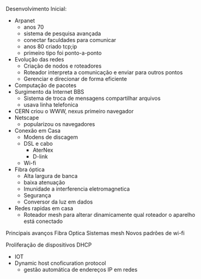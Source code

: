
Desenvolvimento Inicial:
 - Arpanet
	 - anos 70
	 - sistema de pesquisa avançada
	 - conectar faculdades para comunicar
	 - anos 80 criado tcp;ip
	 - primeiro tipo foi ponto-a-ponto
 - Evolução das redes
	 - Criação de nodos e roteadores
	 - Roteador interpreta a comunicação e enviar para outros pontos
	 - Gerenciar e direcionar de forma eficiente
 - Computação de pacotes
 - Surgimento da Internet BBS
	 - Sistema de troca de mensagens compartilhar arquivos
	 - usava linha telefonica
 - CERN criou o WWW, nexus primeiro navegador
 - Netscape
	 - popularizou os navegadores
 - Conexão em Casa
	 - Modens de discagem
	 - DSL e cabo 
		 - AterNex
		 - D-link
	 - Wi-fi
 - Fibra óptica
	 - Alta largura de banca
	 - baixa atenuação 
	 - Imunidade a interferencia eletromagnetica
	 - Segurança
	 - Conversor da luz em dados
 - Redes rapidas em casa
	 - Roteador mesh para alterar dinamicamente qual roteador o aparelho está conectado

Principais avanços
	Fibra Optica
	Sistemas mesh
	Novos padrões de wi-fi

Proliferação de dispositivos DHCP
 - IOT
 - Dynamic host cnoficuration protocol
	 - gestão automática de endereços IP em redes

